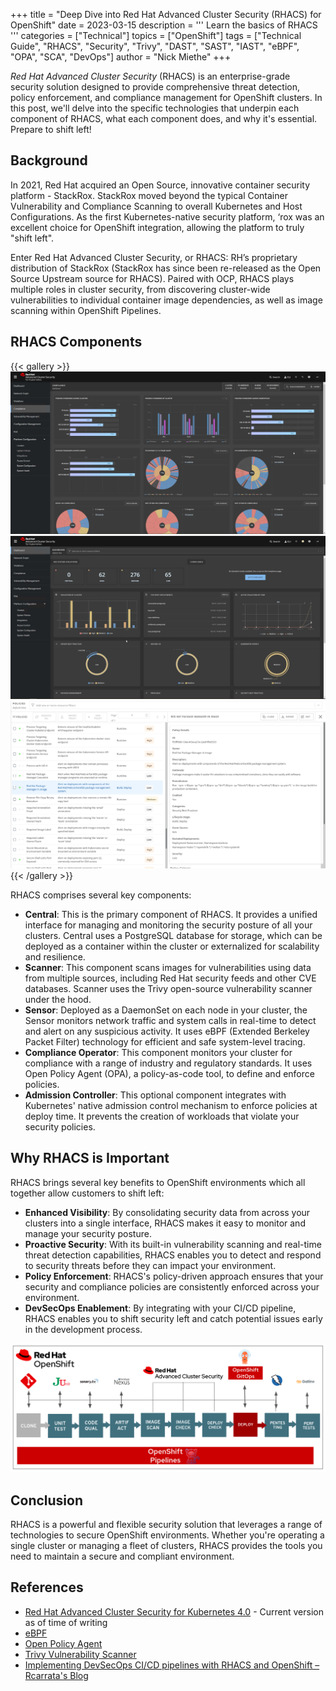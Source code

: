 +++
title = "Deep Dive into Red Hat Advanced Cluster Security (RHACS) for OpenShift"
date = 2023-03-15
description = '''
Learn the basics of RHACS
'''
categories = ["Technical"]
topics = ["OpenShift"]
tags = ["Technical Guide", "RHACS", "Security", "Trivy", "DAST", "SAST", "IAST", "eBPF", "OPA", "SCA", "DevOps"]
author = "Nick Miethe"
+++

*Red Hat Advanced Cluster Security* (RHACS) is an enterprise-grade security solution designed to provide comprehensive threat detection, policy enforcement, and compliance management for OpenShift clusters. In this post, we'll delve into the specific technologies that underpin each component of RHACS, what each component does, and why it's essential. Prepare to shift left!

## Background

In 2021, Red Hat acquired an Open Source, innovative container security platform - StackRox. StackRox moved beyond the typical Container Vulnerability and Compliance Scanning to overall Kubernetes and Host Configurations. As the first Kubernetes-native security platform, ‘rox was an excellent choice for OpenShift integration, allowing the platform to truly "shift left".

Enter Red Hat Advanced Cluster Security, or RHACS: RH’s proprietary distribution of StackRox (StackRox has since been re-released as the Open Source Upstream source for RHACS). Paired with OCP, RHACS plays multiple roles in cluster security, from discovering cluster-wide vulnerabilities to individual container image dependencies, as well as image scanning within OpenShift Pipelines.

## RHACS Components

{{< gallery >}}
  <img src="rhacs-dash-compliance.jpg" class="grid-w33"/>
  <img src="rhacs-dash-graphs.jpg" class="grid-w33"/>
  <img src="rhacs-policies.png" class="grid-w33"/>
{{< /gallery >}}

RHACS comprises several key components:

* **Central**: This is the primary component of RHACS. It provides a unified interface for managing and monitoring the security posture of all your clusters. Central uses a PostgreSQL database for storage, which can be deployed as a container within the cluster or externalized for scalability and resilience.
* **Scanner**: This component scans images for vulnerabilities using data from multiple sources, including Red Hat security feeds and other CVE databases. Scanner uses the Trivy open-source vulnerability scanner under the hood.
* **Sensor**: Deployed as a DaemonSet on each node in your cluster, the Sensor monitors network traffic and system calls in real-time to detect and alert on any suspicious activity. It uses eBPF (Extended Berkeley Packet Filter) technology for efficient and safe system-level tracing.
* **Compliance Operator**: This component monitors your cluster for compliance with a range of industry and regulatory standards. It uses Open Policy Agent (OPA), a policy-as-code tool, to define and enforce policies.
* **Admission Controller**: This optional component integrates with Kubernetes' native admission control mechanism to enforce policies at deploy time. It prevents the creation of workloads that violate your security policies.

## Why RHACS is Important

RHACS brings several key benefits to OpenShift environments which all together allow customers to shift left:

* **Enhanced Visibility**: By consolidating security data from across your clusters into a single interface, RHACS makes it easy to monitor and manage your security posture.
* **Proactive Security**: With its built-in vulnerability scanning and real-time threat detection capabilities, RHACS enables you to detect and respond to security threats before they can impact your environment.
* **Policy Enforcement**: RHACS's policy-driven approach ensures that your security and compliance policies are consistently enforced across your environment.
* **DevSecOps Enablement**: By integrating with your CI/CD pipeline, RHACS enables you to shift security left and catch potential issues early in the development process.

![](rhacs-pipeline.png)

## Conclusion

RHACS is a powerful and flexible security solution that leverages a range of technologies to secure OpenShift environments. Whether you're operating a single cluster or managing a fleet of clusters, RHACS provides the tools you need to maintain a secure and compliant environment.

## References

* [Red Hat Advanced Cluster Security for Kubernetes 4.0](https://docs.openshift.com/acs/4.0/welcome/index.html) - Current version as of time of writing
* [eBPF](https://ebpf.io/)
* [Open Policy Agent](https://www.openpolicyagent.org/)
* [Trivy Vulnerability Scanner](https://github.com/aquasecurity/trivy)
* [Implementing DevSecOps CI/CD pipelines with RHACS and OpenShift – Rcarrata's Blog](https://rcarrata.com/openshift/devsecops-1/)
